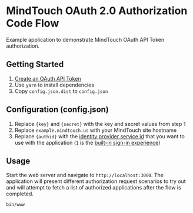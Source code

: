 # MindTouch OAuth 2.0 Authorization Code Flow

Example application to demonstrate MindTouch OAuth API Token authorization.

## Getting Started

1. [Create an OAuth API Token](https://success.mindtouch.com/Integrations/API/Authorization_Tokens/Get_an_OAuth_API_Token#Create_an_OAuth_API_Token)
2. Use `yarn` to install dependencies
3. Copy `config.json.dist` to `config.json`

## Configuration (config.json)

1. Replace `{key}` and `{secret}` with the key and secret values from step 1
2. Replace `example.mindtouch.us` with your MindTouch site hostname
3. Replace `{authid}` with the [identity provider service id](https://success.mindtouch.com/Admin/Authentication/What_is_an_identity_provider/Identity_Provider_Service) that you want to use with the application (`1` is the [built-in sign-in experience](https://success.mindtouch.com/Admin/Authentication/Built-in_Authentication))

## Usage

Start the web server and navigate to `http://localhost:3000`. The application will present different authorization request scenarios to try out and will attempt to fetch a list of authorized applications after the flow is completed.

```sh
bin/www
```

